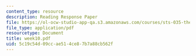 ```yaml
---
content_type: resource
description: Reading Response Paper
file: https://ol-ocw-studio-app-qa.s3.amazonaws.com/courses/sts-035-the-history-of-computing-spring-2004/5c19c54d09ccae514ce87b7a88cb562f_week10.pdf
file_type: application/pdf
resourcetype: Document
title: week10.pdf
uid: 5c19c54d-09cc-ae51-4ce8-7b7a88cb562f
---
```

